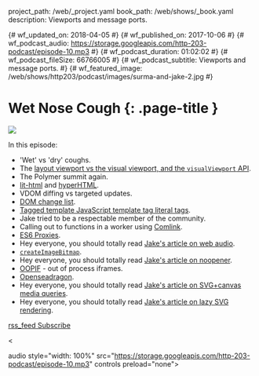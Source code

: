 project_path: /web/_project.yaml book_path: /web/shows/_book.yaml description: Viewports and message ports.

{# wf_updated_on: 2018-04-05 #} {# wf_published_on: 2017-10-06 #} {# wf_podcast_audio: https://storage.googleapis.com/http-203-podcast/episode-10.mp3 #} {# wf_podcast_duration: 01:02:02 #} {# wf_podcast_fileSize: 66766005 #} {# wf_podcast_subtitle: Viewports and message ports. #} {# wf_featured_image: /web/shows/http203/podcast/images/surma-and-jake-2.jpg #}

# Wet Nose Cough {: .page-title }

<img src="/web/shows/http203/podcast/images/surma-and-jake-2.jpg" class="attempt-right" />

In this episode:

* 'Wet' vs 'dry' coughs.
* The [layout viewport vs the visual viewport, and the `visualViewport` API](/web/updates/2017/09/visual-viewport-api).
* The Polymer summit again.
* [lit-html](https://github.com/PolymerLabs/lit-html) and [hyperHTML](https://github.com/WebReflection/hyperHTML).
* VDOM diffing vs targeted updates.
* [DOM change list](https://github.com/whatwg/dom/issues/270).
* [Tagged template JavaScript template tag literal tags](https://developer.mozilla.org/en-US/docs/Web/JavaScript/Reference/Template_literals#Tagged_template_literals).
* Jake tried to be a respectable member of the community.
* Calling out to functions in a worker using [Comlink](https://github.com/GoogleChromeLabs/comlink).
* [ES6 Proxies](https://developer.mozilla.org/en-US/docs/Web/JavaScript/Reference/Global_Objects/Proxy).
* Hey everyone, you should totally read [Jake's article on web audio](https://jakearchibald.com/2016/sounds-fun/).
* [`createImageBitmap`](https://developer.mozilla.org/en-US/docs/Web/API/WindowOrWorkerGlobalScope/createImageBitmap).
* Hey everyone, you should totally read [Jake's article on noopener](https://jakearchibald.com/2016/performance-benefits-of-rel-noopener/).
* [OOPIF](https://www.chromium.org/developers/design-documents/oop-iframes) - out of process iframes.
* [Openseadragon](https://openseadragon.github.io/).
* Hey everyone, you should totally read [Jake's article on SVG+canvas media queries](https://jakearchibald.com/2016/svg-media-queries/).
* Hey everyone, you should totally read [Jake's article on lazy SVG rendering](https://jakearchibald.com/2017/lazy-async-svg/).

<a href="http://feeds.feedburner.com/Http203Podcast">
  <span class="material-icons">rss_feed</span>
  Subscribe
</a>

<

audio style="width: 100%" src="https://storage.googleapis.com/http-203-podcast/episode-10.mp3" controls preload="none">